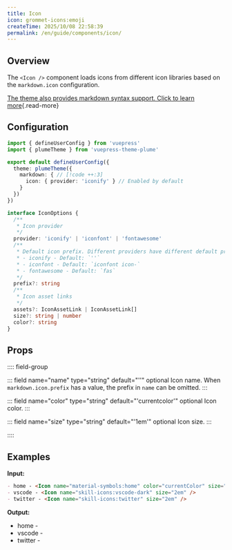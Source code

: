 ```yaml
---
title: Icon
icon: grommet-icons:emoji
createTime: 2025/10/08 22:58:39
permalink: /en/guide/components/icon/
---
```


## Overview

The `<Icon />` component loads icons from different icon libraries based on the `markdown.icon` configuration.

[The theme also provides markdown syntax support. Click to learn more](../markdown/icons.md){.read-more}

## Configuration

```ts title=".vuepress/config.ts" twoslash
import { defineUserConfig } from 'vuepress'
import { plumeTheme } from 'vuepress-theme-plume'

export default defineUserConfig({
  theme: plumeTheme({
    markdown: { // [!code ++:3]
      icon: { provider: 'iconify' } // Enabled by default
    }
  })
})
```

```ts
interface IconOptions {
  /**
   * Icon provider
   */
  provider: 'iconify' | 'iconfont' | 'fontawesome'
  /**
   * Default icon prefix. Different providers have different default prefixes
   * - iconify - Default: `''`
   * - iconfont - Default: `iconfont icon-`
   * - fontawesome - Default: `fas`
   */
  prefix?: string
  /**
   * Icon asset links
   */
  assets?: IconAssetLink | IconAssetLink[]
  size?: string | number
  color?: string
}
```

## Props

:::: field-group

::: field name="name" type="string" default="''" optional
Icon name. When `markdown.icon.prefix` has a value, the prefix in `name` can be omitted.
:::

::: field name="color" type="string" default="'currentcolor'" optional
Icon color.
:::

::: field name="size" type="string" default="'1em'" optional
Icon size.
:::

::::

## Examples

**Input:**

```md :no-line-numbers
- home - <Icon name="material-symbols:home" color="currentColor" size="1em" />
- vscode - <Icon name="skill-icons:vscode-dark" size="2em" />
- twitter - <Icon name="skill-icons:twitter" size="2em" />
```

**Output:**

- home - <Icon name="material-symbols:home" color="currentColor" size="1em" />
- vscode - <Icon name="skill-icons:vscode-dark" size="2em" />
- twitter - <Icon name="skill-icons:twitter" size="2em" />
